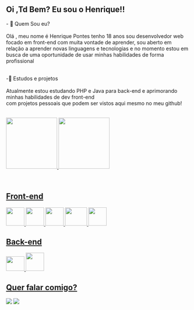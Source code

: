 ## Oi ,Td Bem? Eu sou o Henrique!!
<div aling="center">
- 🔭 Quem Sou eu? <br>
   <br>  Olá , meu nome é Henrique Pontes tenho 18 anos sou desenvolvedor web focado em front-end 
        com muita vontade de aprender, sou aberto em relação a aprender novas linguagens e tecnologias 
        e no momento estou em busca de uma oportunidade de usar minhas habilidades de forma profissional 
                                                                                                      
<br>-🍎 Estudos e projetos <br>
<br>Atualmente estou estudando PHP e Java para back-end e aprimorando minhas habilidades de dev front-end <br>
com projetos pessoais que podem ser vistos aqui mesmo no meu github!

 <br><a href="https://github.com/rafaballerini">
  <img height="140em" src="https://github-readme-stats.vercel.app/api?username=Henriquedeval&show_icons=true&theme=dark&include_all_commits=true&count_private=true"/>
  <img height="140em" src="https://github-readme-stats.vercel.app/api/top-langs/?username=Henriquedeval&layout=compact&langs_count=7&theme=dark"/>
  </div><br>
  
  ## Front-end
 <img src="https://cdn.jsdelivr.net/gh/devicons/devicon/icons/html5/html5-original.svg" width="50px" height="50px" />
   <img src="https://cdn.jsdelivr.net/gh/devicons/devicon/icons/css3/css3-original.svg" width="50px" height="50px" />
      <img src="https://cdn.jsdelivr.net/gh/devicons/devicon/icons/javascript/javascript-original.svg" width="50px" height="50px" /> 
            <img src="https://cdn.jsdelivr.net/gh/devicons/devicon/icons/bootstrap/bootstrap-original.svg" width="60px" height="50px" />
            <img src="https://cdn.jsdelivr.net/gh/devicons/devicon/icons/figma/figma-original.svg" width="50px" height="50px" />
          
  ## Back-end
  <img src="https://cdn.jsdelivr.net/gh/devicons/devicon/icons/php/php-original.svg" width="50px" height="40px"/>
  <img src="https://cdn.jsdelivr.net/gh/devicons/devicon/icons/java/java-original.svg"  width="50px" height="50px" />
                    
                
          
## Quer falar comigo?
<a href="lealhenrique58@gmail.com" target="_blank"><img src="https://img.shields.io/badge/Gmail-D14836?style=for-the-badge&logo=gmail&logoColor=white"/></a>
<a href="https://www.linkedin.com/in/henrique-pontes-475664210/" target="_blank"> <img src="https://img.shields.io/badge/LinkedIn-0077B5?style=for-the-badge&logo=linkedin&logoColor=white"/></a> 
